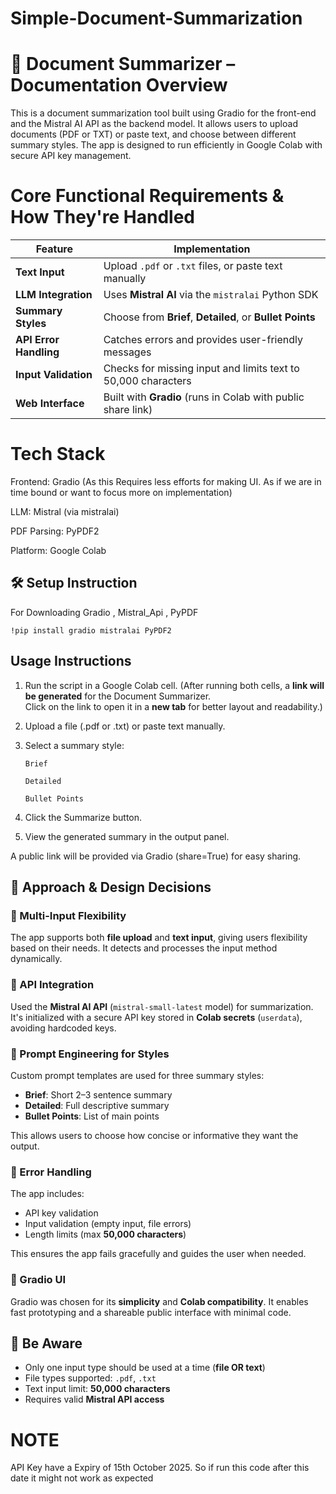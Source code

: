 # Simple-Document-Summarization

# 📄 Document Summarizer – Documentation Overview

This is a document summarization tool built using Gradio for the front-end and the Mistral AI API as the backend model. It allows users to upload documents (PDF or TXT) or paste text, and choose between different summary styles. The app is designed to run efficiently in Google Colab with secure API key management.

# Core Functional Requirements & How They're Handled
| Feature                | Implementation                                                
| ---------------------- | ------------------------------------------------------------- 
| **Text Input**         | Upload `.pdf` or `.txt` files, or paste text manually         
| **LLM Integration**    | Uses **Mistral AI** via the `mistralai` Python SDK            
| **Summary Styles**     | Choose from **Brief**, **Detailed**, or **Bullet Points**     
| **API Error Handling** | Catches errors and provides user-friendly messages            
| **Input Validation**   | Checks for missing input and limits text to 50,000 characters 
| **Web Interface**      | Built with **Gradio** (runs in Colab with public share link)  

# Tech Stack

Frontend: Gradio (As this Requires less efforts for making UI. As if we are in time bound or want to focus more on implementation)

LLM: Mistral (via mistralai)

PDF Parsing: PyPDF2

Platform: Google Colab 

## 🛠 Setup Instruction 
For Downloading Gradio , Mistral_Api , PyPDF

```!pip install gradio mistralai PyPDF2```

## Usage Instructions

1. Run the script in a Google Colab cell. (After running both cells, a **link will be generated** for the Document Summarizer.  
Click on the link to open it in a **new tab** for better layout and readability.)

2. Upload a file (.pdf or .txt) or paste text manually.

3. Select a summary style:

       Brief

       Detailed

       Bullet Points

4. Click the Summarize button.

5. View the generated summary in the output panel.

A public link will be provided via Gradio (share=True) for easy sharing.

## 🧠 Approach & Design Decisions

### 🔹 Multi-Input Flexibility  
The app supports both **file upload** and **text input**, giving users flexibility based on their needs. It detects and processes the input method dynamically.

### 🔹 API Integration  
Used the **Mistral AI API** (`mistral-small-latest` model) for summarization. It's initialized with a secure API key stored in **Colab secrets** (`userdata`), avoiding hardcoded keys.

### 🔹 Prompt Engineering for Styles  
Custom prompt templates are used for three summary styles:
- **Brief**: Short 2–3 sentence summary  
- **Detailed**: Full descriptive summary  
- **Bullet Points**: List of main points  

This allows users to choose how concise or informative they want the output.

### 🔹 Error Handling  
The app includes:
- API key validation  
- Input validation (empty input, file errors)  
- Length limits (max **50,000 characters**)  

This ensures the app fails gracefully and guides the user when needed.

### 🔹 Gradio UI  
Gradio was chosen for its **simplicity** and **Colab compatibility**. It enables fast prototyping and a shareable public interface with minimal code.


## 📎 Be Aware

- Only one input type should be used at a time (**file OR text**)  
- File types supported: `.pdf`, `.txt`  
- Text input limit: **50,000 characters**  
- Requires valid **Mistral API access**


# NOTE
API Key have a Expiry of 15th October 2025. So if run this code after this date it might not work as expected
